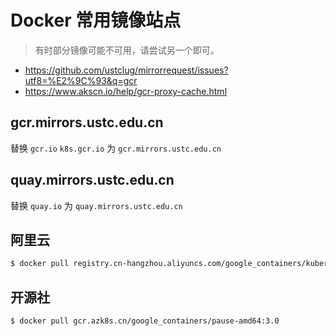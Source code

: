# Docker 常用镜像站点

> 有时部分镜像可能不可用，请尝试另一个即可。

* https://github.com/ustclug/mirrorrequest/issues?utf8=%E2%9C%93&q=gcr
* https://www.akscn.io/help/gcr-proxy-cache.html

## gcr.mirrors.ustc.edu.cn

替换 `gcr.io` `k8s.gcr.io` 为 `gcr.mirrors.ustc.edu.cn`

## quay.mirrors.ustc.edu.cn

替换 `quay.io` 为 `quay.mirrors.ustc.edu.cn`

## 阿里云

```bash
$ docker pull registry.cn-hangzhou.aliyuncs.com/google_containers/kubernetes-dashboard-amd64:v1.10.1
```

## 开源社

```bash
$ docker pull gcr.azk8s.cn/google_containers/pause-amd64:3.0
```
